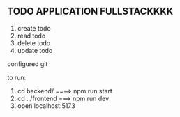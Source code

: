 ## TODO APPLICATION FULLSTACKKKK


1. create todo
2. read todo
3. delete todo
4. update todo

configured git

to run:

1. cd backend/ ====> npm run start
2. cd ../frontend ===> npm run dev
3. open localhost:5173
